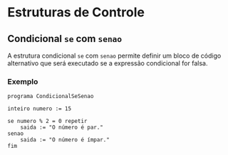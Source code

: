 # Estruturas de Controle

## Condicional `se` com `senao`

A estrutura condicional `se` com `senao` permite definir um bloco de código alternativo que será executado se a expressão condicional for falsa.

### Exemplo

```plaintext
programa CondicionalSeSenao

inteiro numero := 15

se numero % 2 = 0 repetir
    saida := "O número é par."
senao
    saida := "O número é ímpar."
fim
```
